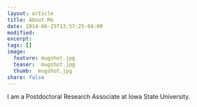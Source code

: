 ```yaml
---
layout: article
title: About Me
date: 2014-06-25T13:57:25-04:00
modified:
excerpt:
tags: []
image:
  feature: mugshot.jpg
  teaser:  mugshot.jpg
  thumb:  mugshot.jpg
share: false
---
```


I am a Postdoctoral Research Associate at Iowa State University.